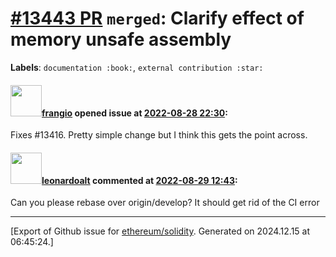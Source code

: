 # [\#13443 PR](https://github.com/ethereum/solidity/pull/13443) `merged`: Clarify effect of memory unsafe assembly
**Labels**: `documentation :book:`, `external contribution :star:`


#### <img src="https://avatars.githubusercontent.com/u/481465?v=4" width="50">[frangio](https://github.com/frangio) opened issue at [2022-08-28 22:30](https://github.com/ethereum/solidity/pull/13443):

Fixes #13416. Pretty simple change but I think this gets the point across.

#### <img src="https://avatars.githubusercontent.com/u/504195?u=ce2facd14af9fd474ebff49f0d44891f56f7500f&v=4" width="50">[leonardoalt](https://github.com/leonardoalt) commented at [2022-08-29 12:43](https://github.com/ethereum/solidity/pull/13443#issuecomment-1230235623):

Can you please rebase over origin/develop? It should get rid of the CI error


-------------------------------------------------------------------------------



[Export of Github issue for [ethereum/solidity](https://github.com/ethereum/solidity). Generated on 2024.12.15 at 06:45:24.]
